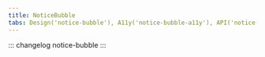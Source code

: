 ```yaml
---
title: NoticeBubble
tabs: Design('notice-bubble'), A11y('notice-bubble-a11y'), API('notice-bubble-api'), Example('notice-bubble-example'), Changelog('notice-bubble-changelog')
---
```


::: changelog notice-bubble :::
